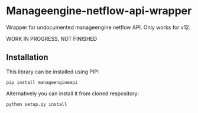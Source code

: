 # Manageengine-netflow-api-wrapper
Wrapper for undocumented manageengine netflow API. Only works for v12.

WORK IN PROGRESS, NOT FINISHED

Installation
------------

This library can be installed using PIP:

    pip install manageengineapi

Alternatively you can install it from cloned respository:

    python setup.py install
